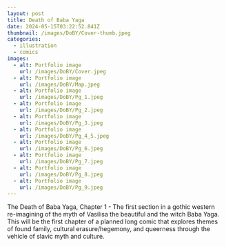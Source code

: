```yaml
---
layout: post
title: Death of Baba Yaga
date: 2024-05-15T03:22:52.841Z
thumbnail: /images/DoBY/Cover-thumb.jpeg
categories:
  - illustration
  - comics
images:
  - alt: Portfolio image
    url: /images/DoBY/Cover.jpeg
  - alt: Portfolio image
    url: /images/DoBY/Map.jpeg
  - alt: Portfolio image
    url: /images/DoBY/Pg_1.jpeg
  - alt: Portfolio image
    url: /images/DoBY/Pg_2.jpeg
  - alt: Portfolio image
    url: /images/DoBY/Pg_3.jpeg
  - alt: Portfolio image
    url: /images/DoBY/Pg_4_5.jpeg
  - alt: Portfolio image
    url: /images/DoBY/Pg_6.jpeg
  - alt: Portfolio image
    url: /images/DoBY/Pg_7.jpeg
  - alt: Portfolio image
    url: /images/DoBY/Pg_8.jpeg
  - alt: Portfolio image
    url: /images/DoBY/Pg_9.jpeg
---
```

The Death of Baba Yaga, Chapter 1 - The first section in a gothic western re-imagining of the myth of Vasilisa the beautiful and the witch Baba Yaga. This will be the first chapter of a planned long comic that explores themes of found family, cultural erasure/hegemony, and queerness through the vehicle of slavic myth and culture.